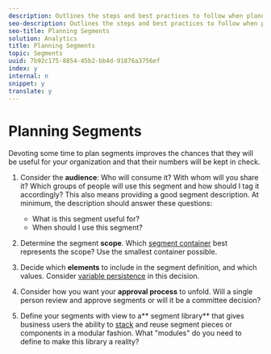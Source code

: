 ```yaml
---
description: Outlines the steps and best practices to follow when planning your segments.
seo-description: Outlines the steps and best practices to follow when planning your segments.
seo-title: Planning Segments
solution: Analytics
title: Planning Segments
topic: Segments
uuid: 7b92c175-8854-45b2-bb4d-91876a3756ef
index: y
internal: n
snippet: y
translate: y
---
```


# Planning Segments

Devoting some time to plan segments improves the chances that they will be useful for your organization and that their numbers will be kept in check. 

1. Consider the **audience**: Who will consume it? With whom will you share it? Which groups of people will use this segment and how should I tag it accordingly? This also means providing a good segment description. At minimum, the description should answer these questions: 
    * What is this segment useful for?
    * When should I use this segment?

1. Determine the segment **scope**. Which [ segment container](../../c_segmentation_bucket/seg_overview.md#concept_82653C7E29FE49F5A4B5E5E93B0A6399) best represents the scope? Use the smallest container possible.
1. Decide which **elements** to include in the segment definition, and which values. Consider [ variable persistence](../../c_segmentation_bucket/seg_overview.md#concept_E579D72B1C644AE9A4C4EAF6B47A4DCB) in this decision.
1. Consider how you want your **approval process** to unfold. Will a single person review and approve segments or will it be a committee decision?
1. Define your segments with view to a** segment library** that gives business users the ability to [ stack](../../c_segmentation_bucket/seg_workflow/seg_build.md#concept_40C299B60B354E10B344702EA3138B34) and reuse segment pieces or components in a modular fashion. What "modules" do you need to define to make this library a reality?

